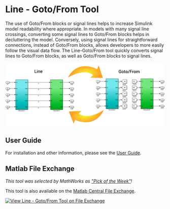 # Line - Goto/From Tool

The use of Goto/From blocks or signal lines helps to increase Simulink model readability where appropriate. In models with many signal line crossings, converting some signal lines to Goto/From blocks helps in decluttering the model. Conversely, using signal lines for straightforward connections, instead of Goto/From blocks, allows developers to more easily follow the visual data flow. The Line-Goto/From tool quickly converts signal lines to Goto/From blocks, as well as Goto/From blocks to signal lines.

<img src="imgs/Cover.png" width="650">

## User Guide
For installation and other information, please see the [User Guide](doc/LineToGotoFrom_UserGuide.pdf).

## Matlab File Exchange

*This tool was selected by MathWorks as ["Pick of the Week"](https://blogs.mathworks.com/pick/2017/12/01/line-goto-from-tool/)!*

This tool is also available on the [Matlab Central File Exchange](https://www.mathworks.com/matlabcentral/fileexchange/59742-line-goto-from-tool).

[![View Line - Goto/From Tool on File Exchange](https://www.mathworks.com/matlabcentral/images/matlab-file-exchange.svg)](https://www.mathworks.com/matlabcentral/fileexchange/59742-line-goto-from-tool)
